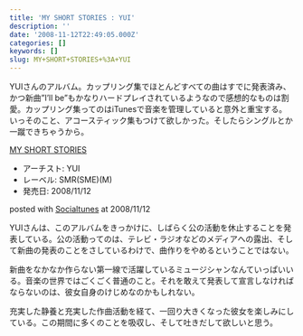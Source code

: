 ```yaml
---
title: 'MY SHORT STORIES : YUI'
description: ''
date: '2008-11-12T22:49:05.000Z'
categories: []
keywords: []
slug: MY+SHORT+STORIES+%3A+YUI
---
```

YUIさんのアルバム。カップリング集でほとんどすべての曲はすでに発表済み、かつ新曲”I’ll be”もかなりハードプレイされているようなので感想的なものは割愛。カップリング集ってのはiTunesで音楽を管理していると意外と重宝する。いっそのこと、アコースティック集もつけて欲しかった。そしたらシングルとか一蹴できちゃうから。

[MY SHORT STORIES](http://www.amazon.co.jp/exec/obidos/ASIN/B001GI1XJM/qli-22/ref=nosim "MY SHORT STORIES")

*   アーチスト: YUI
*   レーベル: SMR(SME)(M)
*   発売日: 2008/11/12

posted with [Socialtunes](http://socialtunes.net) at 2008/11/12

YUIさんは、このアルバムをきっかけに、しばらく公の活動を休止することを発表している。公の活動ってのは、テレビ・ラジオなどのメディアへの露出、そして新曲の発表のことをさしているわけで、曲作りをやめるということではない。

新曲をなかなか作らない第一線で活躍しているミュージシャンなんていっぱいいる。音楽の世界ではごくごく普通のこと。それを敢えて発表して宣言しなければならないのは、彼女自身のけじめなのかもしれない。

充実した静養と充実した作曲活動を経て、一回り大きくなった彼女を楽しみにしている。この期間に多くのことを吸収し、そして吐きだして欲しいと思う。